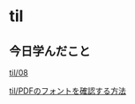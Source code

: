 # til

## 今日学んだこと

[til/08](https://github.com/tokiohamamatsu/til/blob/master/%E6%B4%BB%E5%8B%95%E8%A8%98%E9%8C%B2/2021/03/08.md)

[til/PDFのフォントを確認する方法](https://github.com/tokiohamamatsu/til/blob/master/extra/PDF%E3%81%AE%E3%83%95%E3%82%A9%E3%83%B3%E3%83%88%E3%82%92%E7%A2%BA%E8%AA%8D%E3%81%99%E3%82%8B%E6%96%B9%E6%B3%95.md)